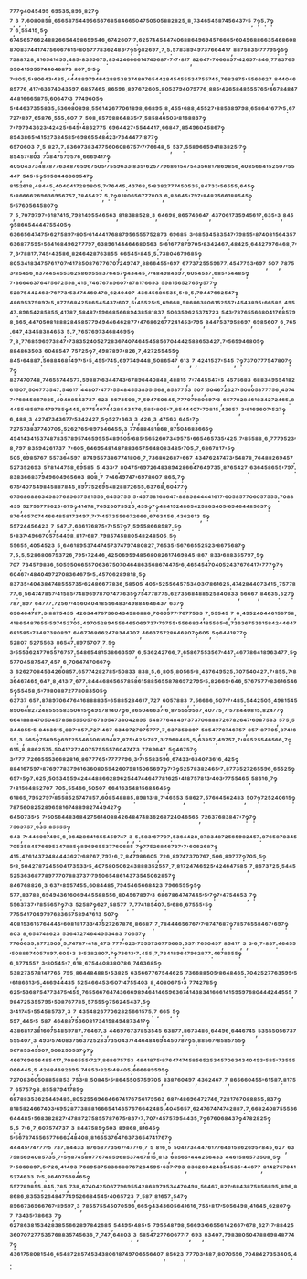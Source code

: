 ⁷⁷⁷‽⁴⁰⁴⁵⁴⁹⁵,⁶⁹⁵³⁵:⁸⁹⁶·⁸²⁷‽⁷,³,⁷:⁶⁰⁸⁰⁸⁵⁸·⁶⁵⁶⁵⁸⁷⁵⁴⁴⁹⁵⁶⁵⁶⁷⁶⁸⁵⁸⁴⁶⁶⁵⁰⁴⁷⁵⁰⁵⁰⁵⁸⁸²⁸²⁵·⁸·⁷³⁴⁶⁵⁴⁵⁸⁷⁴⁵⁶⁴³⁷′⁵,⁷‽⁵:⁷‽⁷,⁶·⁵⁵⁴¹⁵·⁵‽⁶⁷⁴⁵⁶⁵⁷⁶⁶²⁴⁸⁸²⁶⁶⁵⁴⁴⁹⁸⁶⁵⁹⁵⁴⁶·⁶⁷⁴²⁶⁰⁷′⁷:⁶²⁵⁷⁴⁴⁵⁴⁴⁷⁴⁰⁶⁸⁸⁶⁴⁹⁶⁹⁴⁵⁷⁶⁶⁶⁵′⁶⁰⁴⁹⁶⁸⁸⁶⁶³⁵⁴⁶⁸⁶⁰⁸⁸⁷⁰⁸³⁷⁴⁴¹⁷⁴⁷⁵⁶⁰⁶⁷⁶¹⁵'⁸⁰⁵⁷⁷⁷⁸³⁶²⁴⁸³′⁷‽⁵‽⁸²⁶⁹⁷·⁷·⁵:⁵⁷⁸³⁸⁹⁴⁹⁷³⁷⁶⁶⁴⁴¹⁷,⁸⁸⁷⁵⁸³⁵′⁷⁷⁷⁹⁵‽⁵‽⁷⁹⁸⁸⁷²⁸·⁴¹⁶⁵⁴¹⁴⁹⁵:⁴⁸⁵'⁸³⁵⁹⁶⁷⁵:⁸⁹⁴²⁴⁶⁶⁶⁶¹⁴⁷⁴⁹⁶⁸⁷'⁷'⁷'⁸¹⁷,⁸²⁶⁴⁷'⁷⁰⁶⁶⁸⁹⁷′⁴²⁶⁹⁷′⁸⁴⁶·⁷⁷⁸³⁷⁶⁵³⁵⁰⁴¹⁵⁹⁵⁵⁷⁴⁴⁶⁴⁶⁸⁷³,⁸⁰⁷·⁵′⁵‽⁷′⁸⁰⁵·⁵'⁸⁰⁶⁴³′⁴⁸⁵·⁴⁴⁴⁸⁸⁹⁷⁹⁴⁶⁴²⁸⁸⁵³⁸³⁷⁴⁸⁰⁷⁶⁵⁴⁴²⁸⁴⁵⁴⁵⁵⁵³⁴⁷⁵⁵⁷⁴⁵·⁷⁶⁸³⁸⁷⁵'⁵⁵⁶⁶⁶²⁷,⁸⁴⁴⁰⁴⁶⁸⁵⁷⁷⁶·⁴¹⁷′⁶³⁶⁷⁴⁰⁴³⁵⁹⁷·⁶⁸⁵⁷⁴⁶⁵·⁸⁶⁵⁹⁶·⁸⁹⁷⁶⁷²⁶⁰⁵:⁸⁰⁵³⁷⁹⁴⁰⁷⁹⁷⁷⁶·⁸⁸⁵′⁴²⁶⁵⁸⁴⁸⁵⁵⁵⁷⁶⁵′⁴⁶⁷⁸⁴⁸⁴⁷⁴⁴⁸¹⁶⁶⁶⁵⁸⁷⁵:⁶⁰⁶⁴⁷′³,⁷⁷⁴⁹⁶⁰⁵‽⁵'⁴⁴⁶³⁷³⁵⁵⁸³⁵:⁵³⁶⁰⁸⁰⁸⁹⁸·⁵⁵⁶¹⁴²⁶⁷⁷⁰⁶¹⁸⁹⁸·⁶⁶⁸⁹⁵,⁸·⁴⁵⁵'⁶⁸⁸·⁴⁵⁵²⁷'⁸⁸⁵³⁸⁹⁷⁹⁸·⁶⁵⁸⁶⁴¹⁶⁷⁷′⁵:⁶⁷⁷²⁷′⁸⁹⁷·⁶⁵⁸⁷⁶·⁵⁵⁵:⁶⁰⁷,⁷,⁵⁰⁸·⁸⁵⁷⁹⁸⁸⁶⁴⁸³⁵′⁷·⁵⁸⁵⁸⁴⁶⁵⁰³′⁸¹⁶⁸⁸³⁷‽⁷'⁷⁹⁷⁹⁴³⁶²³′⁴²⁴²⁵'⁶⁴⁵'⁴⁸⁶²⁷⁷⁵,⁶⁹⁶⁴⁴²⁷'⁵⁵⁴⁴⁴¹⁷·⁶⁶⁸⁴⁷·⁸⁵⁴⁹⁶⁰⁴⁵⁸⁶⁷‽⁸⁹⁴³⁸⁶⁵'⁴¹⁵²⁷³⁸⁴⁵⁸⁵′⁶⁹⁸⁶⁵⁵⁴⁸⁴²³′⁷³⁴⁴⁴⁷⁷′⁸⁷⁷‽⁶⁵⁷⁰⁶⁰³,⁷·⁵,⁸²⁷:⁷:⁸³⁶⁰⁷³⁸³⁴⁷⁷⁵⁶⁰⁶⁰⁸⁶⁷⁵⁷′⁷′⁷⁶⁶⁴⁸·⁵,⁵³⁷:⁵⁵⁸⁹⁶⁶⁵⁹⁴¹⁸³⁸²⁵′⁷‽⁸⁵⁴⁵⁷'⁸⁰³,⁷³⁸⁴⁷⁵⁷⁹⁵⁷⁶·⁶⁶⁶⁹⁴¹⁷‽⁴⁰⁵⁰⁴³⁷³⁴⁸⁷⁸⁷⁷⁶³⁴⁸⁷⁶⁵⁹⁶⁷⁵⁰⁵′⁷⁵⁵⁹⁶³³′⁸³⁵'⁶²⁵⁷⁷⁹⁶⁸⁶¹⁵⁴⁷⁵⁴³⁵⁶⁸¹⁷⁸⁶⁹⁸⁵⁶·⁴⁰⁸⁵⁶⁶⁴¹⁵²⁵⁰⁷′⁵⁵⁴⁴⁷,⁵⁴⁵'⁵‽⁵⁹⁵⁰⁴⁴⁶⁰⁶⁹⁵⁴⁷‽⁸¹⁵²⁶¹⁸·⁴⁸⁴⁴⁵:⁴⁰⁴⁰⁴¹⁷²⁸⁹⁸⁰⁵:⁷′⁷⁶⁴⁴⁵:⁴³⁷⁶⁸·⁵′⁸³⁸²⁷⁷⁷⁴⁵⁰⁵³⁵·⁸⁴⁷³³′⁵⁶⁵⁵⁵·⁶⁴⁵‽⁵'⁸⁶⁶⁶⁶²⁶⁹⁶³⁶⁹⁵⁶⁷⁵⁷·⁷⁸⁴⁵⁴²⁷,⁵:⁷‽⁸¹⁸⁰⁶⁵⁶⁷⁷⁷⁸⁰³,⁶·⁸³⁶⁴⁵'⁷⁹⁷'⁸⁴⁸²⁵⁶⁶¹⁸⁸⁵⁴⁵‽⁵′⁵⁷⁶⁰⁵⁶⁴⁵⁸⁰⁷‽⁷,⁵·⁷⁰⁷⁹⁷⁹⁷'⁶¹⁸⁷⁴¹⁵·⁷⁹⁸¹⁴⁹⁵⁵⁴⁶⁵⁶³,⁸¹⁸³⁸⁸⁵²⁸·³,⁶⁴⁶⁹⁸·⁸⁶⁵⁷⁴⁶⁶⁴⁷,⁴³⁷⁰⁶¹⁷³⁵⁹⁴⁵⁶¹⁷:⁶³⁵'³,⁸⁴⁵‽⁵⁸⁶⁶⁵⁴⁴⁴⁴⁷⁵⁵⁴⁰⁵‽⁶³⁶⁶⁵⁶⁴⁷⁴⁷⁵'⁶²⁷⁵⁸⁹⁷′⁸⁰⁵′⁶¹⁴⁴⁴¹⁷⁶⁸⁸⁷⁹⁵⁶⁵⁵⁵⁷⁵²⁸⁷³,⁶⁹⁶⁸⁵,³′⁶⁸⁵³⁴⁵⁸³⁵⁴⁷′⁷⁹⁸⁵⁵'⁸⁷⁴⁰⁸¹⁵⁶⁴³⁵⁷⁶³⁶⁸⁷⁷⁵⁹⁵'⁵⁶⁴¹⁶⁸⁴⁹⁶²⁷⁷⁷⁹⁷·⁶³⁸⁹⁶¹⁴⁴⁴⁶⁴⁶⁸⁰⁵⁶³,⁵′⁶¹⁶⁷⁷⁸⁷⁹⁷⁰⁵′⁸³⁴²⁴⁶⁷:⁴⁸⁴²⁵·⁶⁴⁴²⁷⁹⁷⁶⁴⁶⁸·⁷′⁷·³′⁷⁸⁸¹⁷:⁷⁴⁵'⁴³⁵⁸⁶·⁸²⁴⁶⁴²⁸⁷⁶³⁸⁵⁵,⁶⁶⁵⁴⁵'⁸⁴⁵·⁵:⁷³⁸⁰⁴⁶⁷⁹⁶⁸⁵‽⁸⁰⁵³⁴¹⁸³⁴⁷⁵⁷⁶¹⁷⁰⁷′⁴¹⁷⁸⁵⁰⁸⁷⁶⁷⁷⁶⁷⁰⁷²⁴⁹⁷⁴⁷·⁸⁸⁶⁶⁴⁵⁵'⁶⁹⁷,⁶⁷⁷³⁷²⁵⁵⁵⁹⁶⁷⁷:⁴⁵⁴⁷⁷⁵³′⁶⁹⁷,⁵⁰⁷,⁷⁸⁷⁵³′⁸⁵⁴⁵⁶·⁸³⁷⁴⁴⁵⁴⁵⁵³⁶²⁵⁸⁶⁹⁵⁵⁸³⁷⁶⁴⁵⁷‽⁴³⁴⁴⁵·⁷′⁴⁸⁴⁹⁸⁴⁶⁹⁷·⁶⁰⁵⁴⁵³⁷:⁶⁸⁵'⁵⁴⁴⁸⁵‽⁷'⁸⁶⁶⁴⁶³⁷⁶⁴⁷⁵⁶⁷²⁵⁹⁸·⁴¹⁵·⁷⁴⁶⁷⁶⁷⁸⁹⁶⁰⁷′⁸⁷⁸¹⁷⁶⁶⁹³,⁵⁹⁸¹⁵⁶⁵²⁷⁶⁵‽⁵⁷⁷‽⁵²⁸⁷⁵⁴⁴²⁴⁶³′⁷⁶⁷⁷³′⁵³⁴⁷⁴⁴⁶⁰⁴⁷⁸·⁶²⁴⁰⁴⁰⁷,⁴³⁶⁴⁵⁶⁸⁶⁵³⁵·⁵'⁸·⁵:⁷⁹⁴⁴⁷⁶⁶²⁵⁴⁷‽⁴⁸⁶⁹⁵³⁷⁹⁸⁹⁷'⁵·⁸⁷⁷⁵⁶⁸⁴²⁵⁸⁶⁵⁴⁵⁴³⁷′⁶⁰⁷:⁵'⁴⁵⁵²⁵′⁵·⁶⁹⁶⁶⁸·⁵⁸⁶⁸⁶³⁸⁰⁶¹⁵²⁵⁵⁷'⁴⁵⁴³⁸⁹⁵'⁶⁶⁵⁸⁵,⁴⁹⁵⁴⁷:⁸⁹⁶⁵⁴²⁸⁵⁸⁵⁵·⁴¹⁷⁸⁷·⁵⁸⁴⁸⁷′⁵⁹⁶⁶⁸⁵⁶⁶⁸⁹⁴³⁸⁵⁸¹⁸³⁷,⁵⁰⁶³⁵⁹⁶²⁵³⁷⁴⁷²³,⁵⁴³′⁷⁸⁷⁶⁵⁵⁶⁶⁸⁰⁴¹⁷⁶⁸⁵⁷⁹⁸·⁶⁶⁵·⁴⁴⁷⁰⁵⁰⁸¹⁸⁸⁸²⁸⁴⁵⁸⁵⁷⁷⁹⁴⁹⁴⁴⁶⁴⁶²⁸⁷⁷'⁴⁷⁶⁸⁶²⁶⁷⁷²⁴¹⁴⁵³′⁷⁹⁵,⁸⁴⁴⁷⁵³⁷⁹⁵⁸⁶⁹⁷,⁶⁹⁸⁵⁶⁰⁷,⁶·⁷⁶⁵:⁶⁴⁷·⁴³⁴⁵⁸³⁸⁴⁶⁵³,⁵:⁷·⁷⁶⁵⁷⁶⁹⁷³⁴⁶⁸⁴⁶⁹⁵‽⁷·⁸·⁷⁷⁶⁸⁵⁹⁶⁹⁷³⁸⁴⁷'⁷³⁸³⁵²⁴⁰⁵²⁷²⁸³⁶⁷⁴⁰⁷⁴⁶⁴⁵⁴⁵⁸⁵⁶⁷⁰⁴⁴⁴²⁵⁸⁸⁶⁵³⁴²⁷:⁷'⁵⁶⁵⁹⁴⁶⁸⁰⁵‽⁸⁸⁴⁸⁶³⁵⁰³,⁶⁰⁴⁸⁵⁴⁷,⁷⁵⁷²⁵‽⁷·⁴⁹⁸⁷⁸⁹⁷'⁸²⁶·⁷·⁴²⁷²⁵⁵⁴⁵⁵‽⁸⁴⁵'⁶⁴⁸⁸⁷:⁵⁰⁸⁸⁴⁶⁸¹⁴⁹⁷′⁵'⁵·⁴⁵⁵′⁷⁴⁵:⁶⁹⁷⁷⁴⁹⁴⁴⁸·⁵⁰⁸⁶⁵⁴⁷,⁶¹³,⁷,⁴²⁴¹⁵³⁷'⁵⁴⁵,⁷‽⁷³⁷⁰⁷⁷⁷⁵⁴⁷⁸⁰⁷‽⁷‽⁸³⁷⁴⁷⁰⁷⁴⁸·⁷⁴⁶⁵⁵⁷⁴⁴⁵⁷⁷:⁵⁹⁸⁸⁷′⁶³⁴⁴⁷⁴³′⁶⁷⁸⁹⁶⁴⁴⁰⁸⁴⁸·⁴⁸⁸¹⁵,⁷'⁷⁴⁴⁵⁵⁴⁷'⁵,⁴⁵⁷⁵⁶⁸³,⁶⁸⁸³⁴⁹⁵⁵⁴¹⁸²⁶¹⁵⁰⁷·⁵⁰⁶⁷⁷³⁵⁴⁷:⁵⁴⁶¹⁷,⁴⁴⁸⁰⁷′⁴⁷⁷'⁵⁵⁴⁸⁴⁵⁵³⁸⁹⁵′⁵⁶⁸·⁸⁵⁸⁷⁷⁵³,⁵⁰⁷,⁵⁰⁴⁶⁷²⁶²⁷'⁵⁰⁸⁰⁵⁸⁷⁷⁷⁵⁶·⁴⁹⁷⁴⁷'⁷⁶⁸⁴⁵⁸⁶⁷⁸²⁵·⁴⁰⁴⁸⁸⁵⁴³⁷³⁷,⁶²³,⁶⁶⁷³⁵⁰⁸·⁷·⁵⁹⁴⁷⁵⁰⁶⁴⁵·⁷⁷⁷⁰⁷⁹⁸⁰⁶⁹⁷′³,⁶⁵⁷⁷⁸²⁸⁴⁶¹⁸³⁴²⁷²⁴⁶⁵:⁸⁴⁴⁵⁵'⁸⁵⁸⁷⁸⁴⁷⁹⁷⁸⁵‽⁴⁴⁵·⁸⁷⁷⁵⁴⁰⁷⁴⁴²⁸⁵⁴³⁴⁷⁶·⁵⁸⁵′⁸⁰⁵'⁷·⁸⁵⁴⁴⁴⁰⁷'⁷⁰⁸¹⁵·⁴³⁶⁵⁷,³′⁸¹⁶⁹⁶⁰⁷′⁵²⁷‽⁶·⁴⁸⁸·³,⁴²⁷⁴⁷³⁴³⁶⁷⁷′⁵³⁴²⁴²⁷·⁵‽⁵²⁷'⁶⁶³,³,⁴²⁶·³,⁴⁷⁵⁶³,⁶⁴⁵'⁷‽⁷²⁷⁵⁷³⁸³⁷⁷⁴⁰⁷⁰⁵:⁵²⁶²⁷⁶⁵′⁸⁹⁷³⁴⁶⁴⁵⁵:³,⁷⁷⁶⁸⁸⁴⁸¹⁸⁶⁸·⁸⁷⁵⁰⁴⁶⁸³⁶⁶⁵‽⁴⁹⁴¹⁴³⁴¹⁵³⁷⁴⁸⁷⁸³⁵⁷⁸⁹⁵⁷⁴⁶⁵⁹⁵⁵⁵⁴⁸⁹⁵⁰⁵′⁶⁸⁵′⁵⁶⁵²⁶⁰⁷³⁴⁹⁵⁷⁵'⁶⁶⁵⁴⁶⁵⁷³⁵′⁴²⁵:⁷′⁸⁵⁵⁸⁸·⁶·⁷⁷⁷⁹⁵²³′⁸·⁷⁹⁷,⁸³⁵⁹⁴²⁶¹⁷³⁷,⁷'⁶⁰⁵·⁶⁴⁶⁹⁵⁴⁸¹⁴⁸⁷⁸⁸³⁶⁵⁷⁵⁶⁴⁸⁰⁸³⁴⁸⁵′⁷⁰⁵:⁷·⁶⁸⁶⁷⁸¹⁷'⁵‽⁵⁰⁵·⁶⁹⁸⁵⁷⁶⁷,⁵⁵⁷³⁶⁴⁵⁹⁷,⁸⁷⁴⁹⁵⁵⁷³⁸⁶⁷⁷⁴¹⁸⁰⁶·⁷·⁷³⁶⁸⁶²⁶⁸⁷'⁶⁶⁷,⁴³⁴⁷⁶²⁴⁷⁴⁷³′⁵⁴⁸⁷⁸·⁷⁶⁴⁸⁸²⁶⁹⁴⁵⁷,⁵²⁷³⁵²⁶⁹³,⁵⁷⁸¹⁴⁴⁷⁵⁸·⁶⁹⁵⁸⁵,⁵,⁴³³′⁷,⁸⁰⁴⁷⁵′⁶⁹⁷²⁶⁴⁸³⁸⁹⁴²⁸⁶⁶⁴⁷⁶⁴⁹⁷³⁵·⁸⁷⁶⁵⁴²⁷,⁶³⁶⁴⁵⁸⁶⁵⁵'⁷⁹⁷:⁸³⁸³⁶⁶⁸³⁷⁹⁴⁹⁶⁰⁴⁹⁶⁵⁶⁰³,⁸⁰⁸·⁷,⁷'⁴⁶⁴⁹⁷⁴⁷'⁶⁹⁷⁸⁶⁰⁷,⁸⁶⁵:⁷‽⁶⁷⁵′⁴⁰⁷⁵⁴⁹⁸⁴⁵⁸⁸⁷⁸⁴⁵·⁸⁹⁷⁷⁵²⁶⁹⁵⁴⁸²⁸⁸⁷²⁶⁵⁵:⁶³⁷⁶⁸·⁶⁰⁴⁷⁷‽⁶⁷⁵⁶⁸⁶⁸⁸⁶³⁴⁹⁸⁹⁷⁶⁸⁹⁶⁵⁷⁵⁸¹⁵⁵⁶·⁶⁴⁵⁹⁷⁵⁵,⁵'⁴⁵⁷⁵⁸¹⁶⁸⁶⁴⁷'⁸⁸⁸⁹⁸⁴⁴⁴⁴¹⁶¹⁷′⁶⁰⁵⁸⁵⁷⁷⁰⁶⁰⁵⁷⁵⁵⁵:⁷⁰⁸⁸⁴³⁵,⁵²⁷⁵⁶⁷⁷⁵⁶²⁵'⁶⁷⁵‽⁴¹⁴⁷⁸·⁷⁶⁵²⁶⁰⁷³⁵²⁵·⁴³⁵‽⁷‽⁴⁸⁴¹⁵²⁴⁸⁶⁵⁴²⁵⁸⁶³⁴⁰⁵′⁶⁹⁴⁶⁴⁴⁸⁵⁶³⁷‽⁸⁷⁶⁴⁶⁵⁷⁰⁷⁴⁴⁶⁶⁴⁸⁵⁸¹⁷³⁴⁹⁷·⁷′⁷′⁴⁵⁷³⁵⁵⁶⁶⁷²⁶⁶⁶·⁶⁷⁶³⁴⁵⁶·⁴³⁶²⁶¹³,⁵‽⁵⁵⁷²⁴⁴⁵⁶⁴²³,⁷,⁵⁴⁷:⁷:⁶³⁶¹⁷⁶⁸⁷⁵'⁷'⁵⁵⁷‽⁷·⁵⁹⁵⁵⁸⁶⁶⁸⁵⁸⁷:⁵‽⁵'⁸³⁷′⁴⁹⁶⁶⁷⁰⁵⁷⁵⁴⁴⁹⁸·⁸¹⁷′⁶⁸⁷·⁷⁹⁸⁵⁷⁴⁵⁸⁸⁰⁵⁴⁸²⁴⁸⁵⁰⁵·⁵‽⁵⁵⁶⁵⁵·⁴⁰⁵⁴⁵²³,⁵·⁶⁴⁶¹⁸⁹⁵³⁷⁴⁴⁷⁴⁵⁷³⁷⁴⁷⁹⁷⁴⁸⁰⁸²⁷·⁷⁶⁵³⁵'⁵⁶⁷⁶⁶⁵⁵²⁵²³′⁸⁶⁷⁵⁶⁸⁷‽⁷:⁵:⁵:⁵²⁸⁶⁸⁰⁶⁷⁵³⁷²⁶·⁷⁹⁵'⁷²⁴⁴⁶·⁴²⁵⁰⁶⁹⁵⁹⁴⁸⁵⁶⁸⁰⁸²⁶¹⁷⁴⁶⁹⁸⁴⁵'⁸⁶⁷,⁸³³′⁶⁸⁸³⁵⁵⁷⁹⁷·⁵‽⁷⁰⁷,⁷³⁴⁵⁷⁹⁸³⁶·⁵⁰⁵⁹⁵⁰⁶⁶⁵⁵⁷⁰⁶³⁶⁷⁵⁰⁷⁰⁴⁶⁴⁸⁶³⁵⁶⁸⁶⁷⁴⁴⁷⁵′⁶·⁴⁶⁵⁴⁵⁴⁷⁰⁴⁰⁵²⁴³⁷⁶⁷⁶⁴¹⁷'⁷⁷⁷‽⁷‽⁶⁰⁴⁶⁷'⁴⁸⁴⁰⁴⁹⁷²⁷⁰⁸³⁶⁴⁶⁷⁵'⁵:⁴⁵⁷⁰⁶²⁸⁹⁸¹⁸·⁵‽⁸³⁷³⁵'⁴⁰⁴³⁸⁴⁷⁴⁸⁵⁵⁵⁷³⁵′⁶²⁴⁸⁶⁶⁷⁷⁸³⁶·⁵⁸⁵⁰⁵,⁴⁰⁵'⁵²⁵⁵⁶⁴⁵⁷⁵³⁴⁰³′⁷⁸⁶¹⁶²⁵:⁴⁷⁴²⁸⁴⁴⁰⁷³⁴¹⁵·⁷⁵⁷⁷⁸⁷⁷:⁶·⁵⁶⁴⁷⁴⁷⁸⁵⁷′⁴¹⁵⁸⁵′⁷⁴⁸⁹⁶⁹⁷⁸⁷⁰⁷⁴⁷⁷⁶³⁵‽⁷⁵⁴⁷⁷⁸⁷⁷⁵:⁶²⁷³⁵⁶⁸⁴⁸⁸⁵²⁵⁸⁴⁰⁸³³,⁵⁶⁶⁶⁷,⁸⁴⁶³⁵:⁵²⁷‽⁷⁸⁷·⁸⁹⁷,⁶⁴⁷⁷⁷:⁷²⁵⁶⁷′⁴⁵⁶⁰⁴⁰⁴¹⁸⁵⁵⁶⁴⁸³′⁴⁹⁸⁸⁴⁶⁴⁶⁴³⁷,⁶³⁷‽⁶⁹⁶⁴⁶⁴⁷⁸⁷:³′⁸⁸⁷⁵⁴³⁵,⁴²⁶³⁴⁴⁷⁶⁷³⁶⁰⁴³⁴⁹⁸⁶⁸⁸⁶·⁷⁰⁶⁹⁵⁷⁷′⁷⁶⁷⁷⁵³³,⁷·⁵⁵⁵⁴⁵,⁷,⁶·⁴⁹⁵²⁴⁰⁴⁴⁶¹⁵⁶⁷⁵⁸·⁴¹⁸⁶⁵⁴⁸⁷⁶⁵⁵′⁵⁹⁷⁴⁵²⁷⁰⁵:⁴⁹⁷⁰⁵²⁸⁹⁴⁵⁵⁶⁴⁶⁵⁰⁶⁹⁷³⁷′⁷⁹⁷⁵⁵'⁵⁵⁶⁶⁸³⁴¹⁸⁵⁵⁶⁵′⁶·⁷³⁶³⁶⁷⁵³⁶¹⁵⁸⁴²⁴⁴⁶⁴⁷⁶⁸¹⁵⁸⁵'⁷³⁴⁸⁷³⁸⁰⁸⁹⁷,⁶⁴⁶⁷⁷⁶⁸⁶⁶²⁴⁷⁸³⁴⁴⁷⁰⁷,⁴⁶⁶³⁷⁵⁷²⁸⁶⁴⁶⁸⁰⁷‽⁶⁰⁵,⁵‽⁶⁴⁴¹⁸⁷⁷‽⁵²⁸⁰⁷,⁵²⁷⁵⁵⁶³,⁸⁶⁵⁴⁷:⁸⁹⁷⁵⁷⁰⁷,⁷·⁵‽³′⁵⁵⁵³⁶²⁴⁷⁷⁰⁵⁵⁷⁶⁷⁵⁷:⁵⁴⁸⁶⁵⁴⁸¹⁵³⁸⁶⁶³⁵⁹⁷,⁶·⁵³⁶²⁴²⁷⁶⁶·⁷:⁶⁵⁸⁶⁷⁵⁵³⁵⁶⁷′⁴⁴⁷:⁴⁶⁷⁷⁸⁶⁴¹⁸⁹⁶³⁴⁷⁷·⁵‽⁵⁷⁷⁰⁴⁵⁸⁷⁵⁴⁷·⁴⁵⁷,⁶·⁷⁰⁶⁴⁷⁴⁷⁰⁶⁶⁷‽³,⁶²⁶²⁷⁰⁸⁴⁵³⁴²⁶⁰⁸⁵⁷:⁶⁵⁷⁷⁴²⁸²⁷⁸⁵′⁵⁰⁸³³,⁸³⁸·⁵:⁶·⁸⁰⁵·⁸⁰⁵⁶⁵′⁸·⁴³⁷⁶⁴⁹⁵²⁵:⁷⁰⁷⁵⁴⁰⁴²⁷:⁷'⁸⁵⁵:⁷′⁸³⁶⁴⁶⁷⁴⁶⁵·⁶⁴⁷·⁸·⁴¹³′⁷·⁶⁷⁷:⁸⁴⁴⁴⁶⁸⁶⁵⁶⁵⁷⁸⁵⁸⁶¹⁵⁸⁸⁵⁶⁵⁵⁸⁷⁸⁶⁹⁷²⁷⁹⁵′⁵:⁸²⁶⁶⁵'⁶⁴⁶·⁵⁷⁶⁷⁵⁷⁷'⁸³⁶¹⁶⁵⁴⁶⁵‽⁵⁵⁴⁵⁸·⁵'⁷⁹⁸⁰⁸⁸⁷²⁷⁷⁸⁰⁸³⁵⁰⁵‽⁶³⁷³⁷,⁶⁵⁷:⁸⁷⁸⁹⁷⁰⁶⁴⁷⁶⁴¹⁶⁸⁸⁸⁸³⁵'⁶⁵⁸⁸⁵²⁸⁴⁶¹⁷·⁷²⁷,⁶⁰⁵⁷⁸⁸³,⁷:⁵⁶⁶⁶⁶·⁵⁰⁷′⁷'⁴⁸⁵:⁵⁴⁴²⁵⁰⁵·⁴⁹⁸¹⁵⁴⁵⁸⁵⁰⁶⁴⁸²⁷²⁴⁸⁵⁵⁵⁵⁸³⁵⁰⁶¹⁵‽⁴⁹⁵⁷⁸¹⁴⁰⁷‽⁶·⁸⁶⁵⁰⁴⁶⁶³⁷′⁶·⁸⁷⁵⁵⁵⁹⁵⁶⁷·⁴⁰⁷⁷⁵·⁷′⁵⁷⁸⁴⁴⁰⁸¹⁵:⁸²⁴⁷⁷‽⁶⁶⁴¹⁸⁸⁸⁴⁷⁰⁵⁰⁴⁵⁷⁸⁵⁸⁵⁹⁵⁰⁵⁷⁶⁷⁸⁹⁵⁴⁷³⁸⁰⁴²⁸⁹⁵,⁵⁴⁸⁷⁷⁶⁴⁸⁴⁹⁷³⁷³⁷⁰⁶⁸⁸⁸⁷²⁶⁷⁸²⁶⁴⁷′⁶⁹⁸⁷⁵⁸³,⁵⁷⁵·⁵³⁴⁴⁸⁵⁵′⁵,⁸⁴⁶³⁶¹⁵·⁸⁰⁷′⁸⁵⁷:⁷²⁷′⁴⁶⁷,⁶³⁴⁰⁷²⁷⁰⁷⁵⁷⁷⁷·⁷·⁶³⁷³⁵⁰⁸⁹⁷,⁵⁸⁵⁴⁷⁷⁸⁷⁴⁶⁷⁵⁷,⁸⁵⁷'⁸⁷⁷⁰⁵·⁸⁷⁴¹⁶⁵⁵:³,⁵⁶⁵‽⁷⁵⁶⁹⁵‽⁶⁹⁷²⁵⁵⁴⁶⁵⁰⁶¹⁶⁹⁴⁸⁷·⁸⁷⁵'⁴²⁵′⁷⁸⁷·³′⁷⁹⁶⁸⁴⁸⁵·⁵·⁶³⁸⁵⁷:⁴⁹⁷⁵⁷·⁷'⁸⁸⁵²⁵⁵⁴⁶⁵⁶⁶·⁷‽⁶¹⁵·⁸·⁸⁸⁶²⁵⁷⁵:⁵⁰⁴¹⁷²⁷²⁴⁰⁷⁵⁷⁵⁵⁵⁵⁷⁶⁰⁴⁷⁴⁷³,⁷⁷⁸⁹⁶⁴⁷,⁵‽⁴⁶⁷⁵⁷‽³′⁷⁷⁷·⁷²⁶⁶⁵⁵⁵³⁶⁶⁸²⁸¹⁶·⁸⁶⁷⁷⁷⁶⁵'⁷⁷⁷⁷⁷⁹⁶·³′⁷'⁵⁵⁸³⁵⁹⁶·⁶⁷⁴³³′⁶³⁴⁰⁷³⁶¹⁶·⁴²⁵‽⁸⁸⁴¹⁶⁷⁵⁹⁷'⁸⁷⁶⁹⁷⁷⁸³⁷⁹⁶¹⁶³⁶⁰⁸⁰⁵⁹⁴²⁶⁰⁷⁹⁸¹⁵⁰⁶⁵⁶⁹⁷‽⁷′⁷‽⁵²⁵⁷⁸³⁸²⁴⁶⁵′⁷:⁸⁷⁷³⁵²⁷²⁶⁵⁵⁹⁶·⁶⁵⁵²⁵‽⁶⁵⁷'⁵‽⁷:⁶²⁵·⁵⁰⁵³⁴⁵⁵⁹⁴²⁴⁴⁴⁸⁸⁶⁶²⁸⁹⁶²⁵⁴⁴⁷⁴⁴⁶⁴⁷⁷⁸¹⁶²⁵'⁴¹⁸⁷⁵⁷⁸¹³′⁴⁰³′⁷⁷⁵⁵⁴⁶⁵,⁵⁸⁶¹⁶·⁷‽⁷'⁸¹⁵⁶⁴⁸⁵²⁷⁰⁷,⁷⁰⁵:⁵⁵⁴⁶⁶·⁵⁰⁵⁰⁷,⁶⁶⁴¹⁶³⁵⁴⁸¹⁵⁶⁸⁴⁶⁴⁵‽⁶¹⁸⁶⁵·⁷⁹⁵²⁷⁹⁷′⁸⁵⁵⁸⁵²⁵⁷⁴⁷⁸⁵⁷:⁶⁰⁸⁵⁴⁸⁸⁸⁵:⁸⁹⁸¹³′⁸·⁷′⁴⁶⁵⁵³,⁵⁸⁶²⁷:⁵⁷⁶⁶⁴⁵⁶²⁴⁸³,⁵⁰⁷‽⁷²⁵²⁴⁰⁶¹⁵‽⁷⁸⁷⁵⁶⁰⁸²⁵²⁸⁹⁶⁵⁸¹⁶⁷⁴⁸⁸⁹⁸²⁷⁴⁴⁹⁴²⁷‽⁶⁴⁵⁰⁷³⁵′⁵,⁷′⁵⁰⁵⁶⁴⁴⁸³⁶⁸⁴²⁷⁵⁶¹⁴⁰⁸⁸⁴²⁶⁴⁸⁴⁷⁴⁸³⁶²⁶⁸⁷²⁴⁰⁴⁶⁵⁶⁵,⁷²⁶³⁷⁶⁸³⁸⁴⁷'⁷‽⁷‽⁷⁵⁶⁹⁷⁵⁷·⁶³⁵,⁸⁵⁵⁵⁵‽⁶⁴³,⁷'⁴⁴⁶⁰⁶⁷⁴⁹⁵·⁶·⁸⁶⁴²⁸⁶⁴¹⁶⁵⁵⁴⁵⁹⁷⁴⁷,³,⁵:⁵⁸³′⁶⁷⁷⁰⁷:⁵³⁶⁴⁴²⁸·⁸⁷⁸³⁴⁸⁷²⁵⁶⁵⁹⁸²⁴⁵⁷:⁸⁷⁶⁵⁸⁷⁸³⁴⁵⁷⁰⁵³⁵⁸⁴⁵⁷⁶⁶⁹⁵³⁴⁷⁸⁸⁵‽⁸⁹⁶⁹⁶⁵⁵³⁷⁷⁶⁰⁶⁸⁵,⁷‽⁷⁷⁵²⁶⁸⁴⁶⁷³⁷'⁷'⁶⁰⁶²⁶⁸⁷‽⁴¹⁵:⁴⁷⁶¹⁴³⁷²⁴⁸⁴⁴⁴³⁶²⁷′⁶⁸⁷⁶⁷·⁷⁹⁷'⁶·⁷·⁸⁴⁷⁹⁸⁶⁶⁰⁵,⁷²⁶·⁸⁹⁷⁴⁷³⁷⁰⁷⁶⁷·⁵⁰⁶·⁸⁹⁷⁷⁷‽⁷⁰⁵·⁵‽⁵′⁸·⁵⁰⁴²⁷⁸⁷²⁴⁵⁵⁰⁴¹⁷³⁵³³′⁵·⁴⁰⁷⁵⁸⁰⁵⁰⁶²⁴³⁸⁸⁸³⁵²⁵⁵⁷·⁷·⁸¹⁷²⁴⁷⁴⁶⁵²⁵′⁴²⁴⁶⁴⁷⁵⁸⁵,⁷·⁸⁶⁷³⁷²⁵·⁵⁴⁴⁵⁵²⁵³⁶³⁶⁸⁷⁷⁸⁹⁷⁷⁷⁰⁷⁸⁸³⁷³⁷′⁷⁹⁵⁰⁶⁵⁴⁸⁶¹⁴³⁷³⁵⁴⁵⁰⁶²⁸⁵⁷‽⁸⁴⁶⁷⁶⁸⁸²⁶·³,⁶³⁷'⁸⁹⁵⁷⁴⁵⁵:⁶⁰⁸⁴⁴⁸⁵·⁷⁹⁴⁵⁴⁶⁵⁶⁶⁸⁴²³,⁷⁹⁶⁶⁵⁹⁵‽⁵‽⁵⁷⁷:⁸³⁷⁸⁸·⁶⁹⁴⁹⁴³⁶¹⁶⁰⁶⁹⁴⁴⁵⁵⁸⁸⁵⁵⁶·⁸⁰⁴⁵⁶⁷⁸⁹⁷′³,⁶⁸⁶⁷⁸⁶⁴⁷⁴⁷⁴⁴⁵′⁵′⁷‽⁷'⁴⁷⁵⁴⁶⁵³,⁷‽⁵⁵⁶³⁷³⁷'⁷⁸⁵⁵⁶⁵⁷‽⁷′³,⁵²⁵⁸⁷‽⁶²⁷·⁵⁸⁵⁷⁷,⁷:⁷⁷⁴¹⁸⁵⁴⁰⁷:⁵′⁶⁸⁶·⁶⁷⁵⁵⁵'⁵‽⁷⁷⁵⁵⁴¹⁷⁰⁴⁹⁷⁹⁷⁶⁸³⁶⁵⁷⁵⁸⁹⁴⁷⁶¹³,⁵⁰⁷‽⁴⁰⁸¹⁵³⁶¹⁵⁷⁶⁴⁴⁴⁵'⁶⁰⁸¹⁸¹⁷³³′⁴⁷⁵²⁷²⁶⁷⁸⁷⁶·⁸⁶⁶⁸⁷,⁷·⁷⁸⁴⁴⁴⁶⁵⁶⁷⁶⁷′⁷′⁸⁷⁴⁷⁶⁸⁷‽⁷⁸⁵⁷⁶⁵⁵⁸⁴⁶⁷'⁶⁹⁷‽⁸⁰³,⁸·⁶⁵⁴⁷⁴⁸⁶²³,⁵³⁶⁴⁷²⁷⁴⁶⁴⁴⁹⁵³⁴⁸³,⁷⁰⁶⁵⁷‽⁷⁷⁶⁰⁶³⁵:⁸⁷⁷²⁵⁰⁵·⁵:⁷⁴⁷⁸⁷'⁴¹⁸·⁴⁷³,⁷⁷⁷'⁶²³′⁷⁹⁵⁹⁷³⁶⁷⁷⁵⁶⁶⁵:⁵³⁷'⁷⁶⁵⁰⁴⁹⁷,⁸⁵⁴¹⁷,³,³′⁶·⁷'⁸³⁷:⁴⁶⁴⁵⁵′⁵⁰⁸⁸⁶⁷⁴⁰⁵⁷⁸⁹⁷:⁶⁰⁵'³,³′⁵³⁸²⁸⁰⁷:⁷‽⁷³⁶¹³′⁷:⁴⁵⁵·⁷·⁷³⁴¹⁸⁹⁶⁴⁷⁹⁶²⁸⁷⁷:⁴⁶⁷⁸⁶⁵⁵‽⁶·⁶⁷⁷⁴⁵⁵⁷,³′⁸⁰⁵⁴⁵'⁷·⁶¹⁸·⁶⁷⁵⁴⁴⁰⁸³⁸⁰⁷⁸⁶·⁷⁴⁶³⁶⁸⁵‽⁵³⁸²⁷³⁵⁷⁸¹⁴⁷⁷⁶⁵,⁷⁹⁵·⁸⁶⁴⁴⁸⁴⁸⁸⁵'⁵³⁸²⁵,⁶³⁵⁶⁶⁷⁷⁶⁷⁵⁴⁴⁶²⁵,⁷³⁶⁶⁸⁸⁵⁰⁵′⁸⁶⁴⁸⁴⁶⁵:⁷⁰⁴²⁵²⁷⁷⁶³⁵⁹⁵′⁵'⁶¹⁸⁶⁶¹³′⁵:⁴⁶⁶⁹⁴⁴⁴³⁵,⁵²⁵⁴⁶⁶⁴⁵³′⁵⁰⁷′⁴⁷⁵⁵⁴⁰³,⁸·⁴⁰⁸⁰⁶⁷⁵'³,⁷⁷⁴²⁷⁸⁵‽⁶²⁵′⁵³⁶⁸⁷⁵⁴⁷⁷³⁴⁷⁵′⁴⁵⁵·⁷⁶⁵⁵⁶⁶⁷⁶⁴⁷⁴³⁶⁶⁶⁹⁸⁹⁴⁶⁴¹⁴⁶⁵⁹⁶³⁶⁷⁴¹⁴³⁸³⁴¹⁶⁶⁶¹⁴¹⁵⁹⁵⁹⁷⁶⁸⁰⁴⁴⁴²⁴⁴⁵⁵⁵,⁷⁹⁸⁴⁷²⁵³⁵⁵⁷⁹⁵'⁵⁰⁸⁷⁶⁷⁷⁸⁵·⁵⁷⁵⁵⁵‽⁷⁵⁶²⁴⁵⁴³⁷:⁵‽³′⁴¹⁷⁴⁵'⁵⁵⁴⁵⁸⁵⁷³⁷·³,⁷,⁴³⁵⁴⁸²⁶⁷⁷⁰⁶²⁸²⁵⁶⁶¹⁵⁷⁵:⁷,⁶⁶⁵,⁵‽⁵⁹⁷·⁴⁴⁵′⁵,⁵⁸⁷,⁴⁶⁴⁸⁸⁷⁵³⁶⁰⁸¹⁷³⁴¹⁵⁸⁴⁹⁴⁸⁷³⁴¹⁷‽⁴³⁸⁶⁸¹⁷³⁸¹⁶⁰⁷⁵⁴⁸⁵⁹⁷⁸⁷:⁷⁶⁴⁶⁷:³,⁴⁴⁶⁹⁷⁶⁷³⁷⁸⁵³⁵⁴⁵,⁶³⁸⁷⁷:⁸⁶⁷³⁴⁸⁶·⁶⁴⁴⁹⁶·⁶⁴⁴⁶⁷⁴⁵,⁵³⁵⁵⁵⁰⁵⁶⁷³⁷⁵⁵⁵⁴⁰⁷·³,⁴⁹³′⁵⁷⁴⁰⁸³⁷⁵⁶³⁷²⁵²⁸³⁷³⁵⁰⁴³⁷'⁴⁴⁶⁴⁸⁴⁶⁹⁴⁴⁵⁰⁷⁸⁷‽⁵:⁸⁸⁵⁶⁷′⁸⁵⁸⁵⁷⁵⁵‽⁵⁶⁷⁸⁵³⁴⁵⁵⁰⁷·⁵⁰⁶²⁵⁰⁵³⁷‽⁷‽⁴⁶⁶⁷⁶⁹⁶⁵⁶⁴⁸⁵⁴¹⁷·⁷⁰⁸⁶⁵⁵⁵′⁷²⁷·⁸⁶⁸⁶⁷⁵⁷⁵³,⁴⁸⁴¹⁸⁷⁵′⁸⁷⁶⁴⁷⁴⁷⁴⁵⁸⁵⁶⁵²⁵³⁴⁵⁷⁰⁶³⁴³⁴⁰⁴⁹³′⁵⁸⁵'⁷³⁵⁵⁵⁰⁶⁶⁴⁴⁵:⁵,⁴²⁶⁸⁴⁶⁸²⁶⁹⁵,⁷⁴⁸⁵³′⁸²⁵′⁴⁸⁴⁰⁵:⁶⁶⁶⁶⁸⁹⁵⁹⁵‽⁷²⁷⁰⁸³⁶⁰⁵⁰⁸⁸⁵⁸⁸⁵³,⁷⁵³′⁸·⁵⁰⁸⁴⁵′⁵′⁸⁶⁴⁵⁵⁰⁵⁷⁵⁹⁷⁰⁵,⁸³⁸⁷⁶⁰⁴⁹⁷,⁴³⁶²⁴⁶⁷·⁷,⁸⁶⁵⁶⁶⁰⁴⁵⁵'⁶¹⁵⁸⁷:⁸¹⁷⁵⁷,⁶⁵⁷⁵⁷‽⁸·⁸⁵⁵⁸⁷⁹⁴¹⁷⁸⁵‽⁶⁸⁷⁸⁸³⁵³⁶²⁵⁴⁴⁹⁴⁸⁵:⁸⁰⁵²⁵⁵⁶⁹⁴⁶⁴⁶⁶⁷⁴¹⁷⁶⁷⁵⁶¹⁷⁹⁵⁶³,⁶⁸⁷′⁴⁸⁶⁹⁶⁴⁷²⁷⁴⁶·⁷²⁸¹⁷⁶⁷⁰⁸⁸⁸⁵⁵:⁸³⁷‽⁸¹⁸⁵⁸²⁴⁶⁶⁷⁴⁰³′⁶⁹⁵²⁸⁷⁷³⁸⁸⁸¹⁶⁶⁶⁵⁴¹⁴⁶⁵⁷⁶⁷⁶⁶⁴²⁴⁸⁵:⁴⁰⁴⁵⁶⁵⁷·⁶²⁴⁷⁶⁷⁴⁷⁴⁷⁴²⁸⁸⁷:⁷·⁶⁶⁸²⁴⁰⁸⁷⁵⁵⁵³⁶⁶⁴⁴⁴⁸⁵'⁵⁶⁸³⁸²⁸²⁷′⁴⁷⁸⁸⁷²⁷⁵⁸⁵⁵⁷⁸⁷⁶⁷⁵′⁸³⁷'⁷:⁷⁰⁷'⁴⁵⁷⁵⁷⁹⁵⁴⁴³⁵·⁷‽⁶⁷⁶⁰⁶⁸⁴³⁷‽⁴⁷⁸²⁸²⁵‽⁵:⁵,⁷'⁶·⁷·⁶⁰⁷⁵⁷⁴⁷³⁷,³,⁸⁴⁴⁷⁵⁸⁵‽⁵⁰³,⁸⁹⁸⁶⁸·⁸¹⁶⁴⁵‽⁵′⁵⁶⁷⁸⁷⁴⁵⁵⁶⁵⁷⁷⁶⁶⁶²⁴⁸⁴⁰⁸·⁸¹⁶⁵⁵³⁷⁶⁴⁷⁶³⁷³⁶⁵⁴⁷⁴¹⁷⁶⁷‽⁴⁴⁴⁴⁵′⁷⁴⁷⁷⁷′⁵,⁷³⁷:⁸⁴⁴³³,⁸⁷⁶⁵⁸⁷⁷³⁵⁶⁷′⁴⁷⁷'⁶·⁷,⁵,⁸¹⁶·⁵,⁵⁰⁴¹⁷³⁴⁴⁴⁷⁶¹⁷⁷⁶⁴⁶¹⁵⁸⁶²⁶⁹⁵⁷⁸⁴⁵·⁶²⁷,⁶³⁷⁵⁸⁵⁶⁹⁴⁰⁸⁵⁷³⁵·⁷'⁵‽⁸⁷⁴⁵⁸⁰⁷⁷⁶⁷⁴⁸⁵⁹⁶⁸⁵³⁷⁴⁶⁷⁸¹⁵·⁸¹³,⁶⁸⁵⁶⁵'⁴⁴⁴²⁵⁶⁴³³,⁴⁴⁶¹⁵⁸⁶⁵⁷³⁵⁰⁸·⁵‽⁷'⁵⁰⁶⁰⁸⁹⁷:⁵′⁷²⁶·⁴¹⁴⁹³,⁷⁶⁸⁹⁵³⁷⁵⁸³⁶⁶⁸⁰⁷⁶⁷²⁶⁴⁵⁹⁵'⁶³⁷′⁷⁹³,⁸³⁶²⁶⁹⁴²⁴³⁵⁴⁵³⁵'⁴⁴⁶⁷⁷,⁸¹⁴²⁷⁵⁷⁰⁴¹⁵²⁷⁴⁶³³,⁷′⁵:⁸⁶⁴⁰⁷⁵⁶⁸⁴⁶⁵‽⁵⁵⁷⁷⁸⁹⁸⁵⁵:⁸⁴⁵:⁷⁸⁵,⁷³⁸·⁶⁷⁴⁰⁴²⁵⁰⁶⁷⁷⁹⁶⁹⁵⁵⁴²⁸⁶⁸⁹⁷⁹⁵³⁴⁴⁷⁰⁴⁹⁸·⁵⁶⁴⁶⁷·⁸²⁷′⁶⁸⁴³⁸⁷⁵⁸⁵⁶⁸⁹⁵·⁸⁹⁶·⁸⁸⁶⁸⁶·⁸³⁵³⁵²⁶⁴⁸⁴⁷⁷⁴⁹⁵²⁶⁶⁸⁴⁵⁴⁵′⁴⁰⁶⁵⁷²³,⁷·⁵⁸⁷,⁸¹⁶⁵⁷:⁵⁴⁷‽⁸⁹⁶⁶⁷³⁶⁹⁶⁶⁷⁶⁷′⁸⁹⁵⁹⁷·³,⁷⁸⁵⁵⁷⁵⁵⁴⁵⁰⁷⁰⁵⁹⁶·⁶⁶⁵‽⁴³⁴³⁶⁰⁵⁶⁴¹⁶¹⁶·⁷⁵⁵'⁸¹⁷′⁵⁰⁵⁶⁴⁹⁸·⁴¹⁶⁴⁵·⁶²⁸⁰⁷‽⁷,⁷³⁴³⁵′⁷⁸⁶⁶³,⁷‽⁶²⁷⁸⁶³⁸¹⁵³⁴²⁸³⁸⁵⁵⁶⁶²⁸⁹⁷⁸⁴²⁶⁸⁵,⁵⁴⁴⁹⁵'⁴⁸⁵'⁵,⁷⁹⁵⁵⁴⁸⁷⁹⁸·⁵⁶⁶⁹³′⁶⁶⁵⁵⁶¹⁴²⁶⁶⁷′⁶⁷⁸·⁶²⁷'⁷′⁸⁸⁴²⁵³⁶⁰⁷⁰⁷²⁷⁷⁵³⁵⁷⁶⁸⁸³⁵⁷⁴⁵⁶³⁶·⁷·⁷⁴⁷·⁶⁴⁸⁰³,³,⁵⁸⁵⁴⁷²⁷⁷⁶⁰⁶⁷⁷′⁷,⁶⁹³,⁸³⁴⁰⁷:⁷⁹⁸³⁸⁰⁵⁰⁴⁷⁸⁸⁶⁹⁸⁴⁸⁷⁷⁴⁷‽⁴³⁶¹⁷⁵⁸⁰⁸¹⁵⁴⁶·⁶⁵⁴⁸⁷²⁸⁵⁷⁴⁵³⁴³⁸⁰⁶¹⁸⁷⁴⁹⁷⁰⁶⁵⁵⁶⁴⁰⁷,⁸⁵⁶²³,⁷⁷⁷⁰³′⁴⁸⁷·⁸⁰⁷⁰⁵⁵⁶·⁷⁰⁴⁸⁴²⁷³⁵³⁴⁰⁵:⁴:
